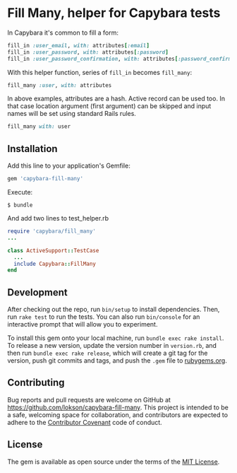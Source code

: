 # Fill Many, helper for Capybara tests

In Capybara it's common to fill a form:

```ruby
fill_in :user_email, with: attributes[:email]
fill_in :user_password, with: attributes[:password]
fill_in :user_password_confirmation, with: attributes[:password_confirmation]
```

With this helper function, series of `fill_in` becomes `fill_many`: 

```ruby
fill_many :user, with: attributes 
```

In above examples, attributes are a hash. Active record can be used too. In that case location argument (first argument) can be skipped and input names will be set using standard Rails rules.

```ruby
fill_many with: user
```
 
## Installation

Add this line to your application's Gemfile:

```ruby
gem 'capybara-fill-many'
```

Execute:

    $ bundle

And add two lines to test_helper.rb

```ruby
require 'capybara/fill_many'
...

class ActiveSupport::TestCase
  ...
  include Capybara::FillMany
end
```

## Development

After checking out the repo, run `bin/setup` to install dependencies. Then, run `rake test` to run the tests. You can also run `bin/console` for an interactive prompt that will allow you to experiment.

To install this gem onto your local machine, run `bundle exec rake install`. To release a new version, update the version number in `version.rb`, and then run `bundle exec rake release`, which will create a git tag for the version, push git commits and tags, and push the `.gem` file to [rubygems.org](https://rubygems.org).

## Contributing

Bug reports and pull requests are welcome on GitHub at https://github.com/lokson/capybara-fill-many. This project is intended to be a safe, welcoming space for collaboration, and contributors are expected to adhere to the [Contributor Covenant](contributor-covenant.org) code of conduct.

## License

The gem is available as open source under the terms of the [MIT License](http://opensource.org/licenses/MIT).

